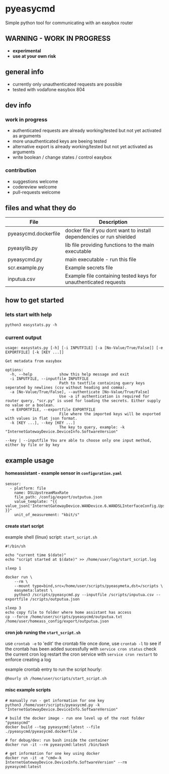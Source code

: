 # pyeasycmd

Simple python tool for communicating with an easybox router

## WARNING - WORK IN PROGRESS

- **experimental**
- **use at your own risk**

## general info

- currently only unauthenticated requests are possible
- tested with vodafone easybox 804

## dev info

### work in progress

- authenticated requests are already working/tested but not yet activated as arguments
- more unauthenticated keys are beeing tested
- alternative export is already working/tested but not yet activated as arguments
- write boolean / change states / control easybox

### contribution

- suggestions welcome
- codereview welcome
- pull-requests welcome

## files and what they do

| File | Description |
| --- | ---|
| pyeasycmd.dockerfile | docker file if you dont want to install dependencies or run shielded |
| pyeasylib.py | lib file providing functions to the main executable |
| pyeasycmd.py | main executable - run this file |
| scr.example.py | Example secrets file |
| inputua.csv | Example file containing tested keys for unauthenticated requests |

## how to get started

### lets start with help

`python3 easystats.py -h`

### current output

```
usage: easystats.py [-h] [-i INPUTFILE] [-a [No-Value/True/False]] [-e EXPORTFILE] [-k [KEY ...]]

Get metadata from easybox

options:
  -h, --help            show this help message and exit
  -i INPUTFILE, --inputfile INPUTFILE
                        Path to textfile containing query keys seperated by newlines (csv without heading and comma).
  -a [No-Value/True/False], --authenticate [No-Value/True/False]
                        Use -a if authentication is required for router query, "scr.py" is used for loading the secrets. Either supply no value or a boolean.
  -e EXPORTFILE, --exportfile EXPORTFILE
                        File where the imported keys will be exported with values in flat json format.
  -k [KEY ...], --key [KEY ...]
                        The key to query, example: -k "InternetGatewayDevice.DeviceInfo.SoftwareVersion"

--key | --inputfile You are able to choose only one input method, either by file or by key
```

## example usage

#### homeassistant - example sensor in `configuration.yaml`

```
sensor:
  - platform: file
    name: DSLUpstreamMaxRate
    file_path: /config/export/outputua.json
    value_template: "{{ value_json['InternetGatewayDevice.WANDevice.6.WANDSLInterfaceConfig.UpstreamMaxRate'] }}"
    unit_of_measurement: "kbit/s"
```
#### create start script

example shell (linux) script:
`start_script.sh`
```
#!/bin/sh

echo "current time $(date)"
echo "script started at $(date)" >> /home/user/log/start_script.log

sleep 1

docker run \
	--rm \
	--mount type=bind,src=/home/user/scripts/pyeasymeta,dst=/scripts \
	easymeta:latest \
	python3 /scripts/pyeasycmd.py --inputfile /scripts/inputua.csv --exportfile /scripts/outputua.json

sleep 3
echo copy file to folder where home assistant has access
cp --force /home/user/scripts/pyeasycmd/outputua.txt /home/user/homeass_config/export/outputua.json
```

#### cron job runing the `start_script.sh`

use `crontab -e` to 'edit' the crontab file
once done, use `crontab -l` to see if the crontab has been added sucessfully
with `service cron status` check the current cron log
restart the cron service with `service cron restart` to enforce creating a log

example crontab entry to run the script hourly:

`@hourly sh /home/user/scripts/start_script.sh`

#### misc example scripts

```
# manually run - get information for one key
python3 /home/user/scripts/pyeasycmd.py -k "InternetGatewayDevice.DeviceInfo.SoftwareVersion"

# build the docker image - run one level up of the root folder "pyeasycmd"
docker build --tag pyeasycmd:latest --file ./pyeasycmd/pyeasycmd.dockerfile .

# for debug/dev: run bash inside the container
docker run -it --rm pyeasycmd:latest /bin/bash

# get information for one key using docker
docker run -it -e "cmd=-k InternetGatewayDevice.DeviceInfo.SoftwareVersion" --rm pyeasycmd:latest
```